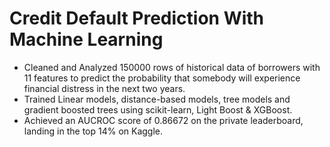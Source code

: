 # Credit Default Prediction With Machine Learning
- Cleaned and Analyzed 150000 rows of historical data of borrowers with 11 features to predict the probability that somebody will experience financial distress in the next two years.
- Trained Linear models, distance-based models, tree models and gradient boosted trees using scikit-learn, Light Boost & XGBoost.
- Achieved an AUCROC score of 0.86672 on the private leaderboard, landing in the top 14% on Kaggle.
